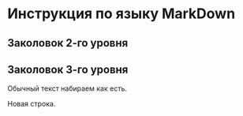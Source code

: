 # Инструкция по языку MarkDown

## Заколовок 2-го уровня
## Заколовок 3-го уровня

Обычный текст набираем как есть.

Новая строка.